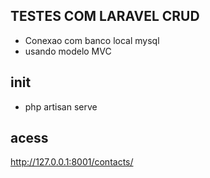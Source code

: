 ## TESTES COM LARAVEL CRUD



- Conexao com banco local mysql 
- usando modelo MVC 

## init

- php artisan serve

## acess
http://127.0.0.1:8001/contacts/

